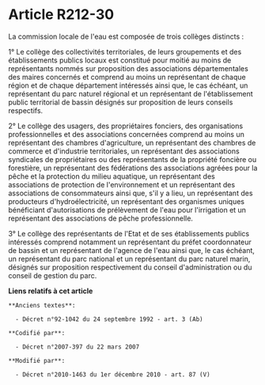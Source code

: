 # Article R212-30

La commission locale de l'eau est composée de trois collèges distincts : 

1° Le collège des collectivités territoriales, de leurs groupements et des établissements publics locaux est constitué pour
moitié au moins de représentants nommés sur proposition des associations départementales des maires concernés et comprend au
moins un représentant de chaque région et de chaque département intéressés ainsi que, le cas échéant, un représentant du parc
naturel régional et un représentant de l'établissement public territorial de bassin désignés sur proposition de leurs
conseils respectifs. 

2° Le collège des usagers, des propriétaires fonciers, des organisations professionnelles et des associations concernées
comprend au moins un représentant des chambres d'agriculture, un représentant des      chambres de commerce et d'industrie
territoriales, un représentant des associations syndicales de propriétaires ou des représentants de la propriété foncière ou
forestière, un représentant des fédérations des associations agréées pour la pêche et la protection du milieu aquatique, un
représentant des associations de protection de l'environnement et un représentant des associations de consommateurs ainsi
que, s'il y a lieu, un représentant des producteurs d'hydroélectricité, un représentant des organismes uniques bénéficiant
d'autorisations de prélèvement de l'eau pour l'irrigation et un représentant des associations de pêche professionnelle. 

3° Le collège des représentants de l'Etat et de ses établissements publics intéressés comprend notamment un représentant du
préfet coordonnateur de bassin et un représentant de l'agence de l'eau ainsi que, le cas échéant, un représentant du parc
national et un représentant du parc naturel marin, désignés sur proposition respectivement du conseil d'administration ou du
conseil de gestion du parc.

**Liens relatifs à cet article**

	**Anciens textes**:

	  - Décret n°92-1042 du 24 septembre 1992 - art. 3 (Ab)

	**Codifié par**:

	  - Décret n°2007-397 du 22 mars 2007

	**Modifié par**:

	  - Décret n°2010-1463 du 1er décembre 2010 - art. 87 (V)

